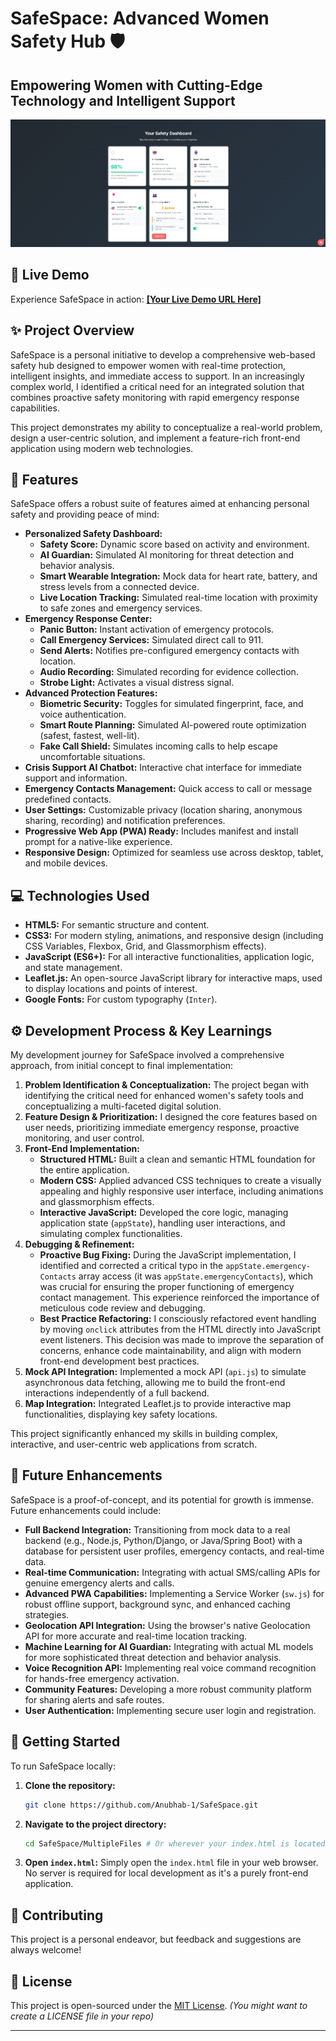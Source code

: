 # SafeSpace: Advanced Women Safety Hub 🛡️

## Empowering Women with Cutting-Edge Technology and Intelligent Support

![SafeSpace Screenshot Placeholder](Dashboard.png)


## 🚀 Live Demo

Experience SafeSpace in action: [**[Your Live Demo URL Here]**](YOUR_LIVE_DEMO_URL)

## ✨ Project Overview

SafeSpace is a personal initiative to develop a comprehensive web-based safety hub designed to empower women with real-time protection, intelligent insights, and immediate access to support. In an increasingly complex world, I identified a critical need for an integrated solution that combines proactive safety monitoring with rapid emergency response capabilities.

This project demonstrates my ability to conceptualize a real-world problem, design a user-centric solution, and implement a feature-rich front-end application using modern web technologies.

## 🌟 Features

SafeSpace offers a robust suite of features aimed at enhancing personal safety and providing peace of mind:

*   **Personalized Safety Dashboard:**
    *   **Safety Score:** Dynamic score based on activity and environment.
    *   **AI Guardian:** Simulated AI monitoring for threat detection and behavior analysis.
    *   **Smart Wearable Integration:** Mock data for heart rate, battery, and stress levels from a connected device.
    *   **Live Location Tracking:** Simulated real-time location with proximity to safe zones and emergency services.
*   **Emergency Response Center:**
    *   **Panic Button:** Instant activation of emergency protocols.
    *   **Call Emergency Services:** Simulated direct call to 911.
    *   **Send Alerts:** Notifies pre-configured emergency contacts with location.
    *   **Audio Recording:** Simulated recording for evidence collection.
    *   **Strobe Light:** Activates a visual distress signal.
*   **Advanced Protection Features:**
    *   **Biometric Security:** Toggles for simulated fingerprint, face, and voice authentication.
    *   **Smart Route Planning:** Simulated AI-powered route optimization (safest, fastest, well-lit).
    *   **Fake Call Shield:** Simulates incoming calls to help escape uncomfortable situations.
*   **Crisis Support AI Chatbot:** Interactive chat interface for immediate support and information.
*   **Emergency Contacts Management:** Quick access to call or message predefined contacts.
*   **User Settings:** Customizable privacy (location sharing, anonymous sharing, recording) and notification preferences.
*   **Progressive Web App (PWA) Ready:** Includes manifest and install prompt for a native-like experience.
*   **Responsive Design:** Optimized for seamless use across desktop, tablet, and mobile devices.

## 💻 Technologies Used

*   **HTML5:** For semantic structure and content.
*   **CSS3:** For modern styling, animations, and responsive design (including CSS Variables, Flexbox, Grid, and Glassmorphism effects).
*   **JavaScript (ES6+):** For all interactive functionalities, application logic, and state management.
*   **Leaflet.js:** An open-source JavaScript library for interactive maps, used to display locations and points of interest.
*   **Google Fonts:** For custom typography (`Inter`).

## ⚙️ Development Process & Key Learnings

My development journey for SafeSpace involved a comprehensive approach, from initial concept to final implementation:

1.  **Problem Identification & Conceptualization:** The project began with identifying the critical need for enhanced women's safety tools and conceptualizing a multi-faceted digital solution.
2.  **Feature Design & Prioritization:** I designed the core features based on user needs, prioritizing immediate emergency response, proactive monitoring, and user control.
3.  **Front-End Implementation:**
    *   **Structured HTML:** Built a clean and semantic HTML foundation for the entire application.
    *   **Modern CSS:** Applied advanced CSS techniques to create a visually appealing and highly responsive user interface, including animations and glassmorphism effects.
    *   **Interactive JavaScript:** Developed the core logic, managing application state (`appState`), handling user interactions, and simulating complex functionalities.
4.  **Debugging & Refinement:**
    *   **Proactive Bug Fixing:** During the JavaScript implementation, I identified and corrected a critical typo in the `appState.emergency-Contacts` array access (it was `appState.emergencyContacts`), which was crucial for ensuring the proper functioning of emergency contact management. This experience reinforced the importance of meticulous code review and debugging.
    *   **Best Practice Refactoring:** I consciously refactored event handling by moving `onclick` attributes from the HTML directly into JavaScript event listeners. This decision was made to improve the separation of concerns, enhance code maintainability, and align with modern front-end development best practices.
5.  **Mock API Integration:** Implemented a mock API (`api.js`) to simulate asynchronous data fetching, allowing me to build the front-end interactions independently of a full backend.
6.  **Map Integration:** Integrated Leaflet.js to provide interactive map functionalities, displaying key safety locations.

This project significantly enhanced my skills in building complex, interactive, and user-centric web applications from scratch.

## 🔮 Future Enhancements

SafeSpace is a proof-of-concept, and its potential for growth is immense. Future enhancements could include:

*   **Full Backend Integration:** Transitioning from mock data to a real backend (e.g., Node.js, Python/Django, or Java/Spring Boot) with a database for persistent user profiles, emergency contacts, and real-time data.
*   **Real-time Communication:** Integrating with actual SMS/calling APIs for genuine emergency alerts and calls.
*   **Advanced PWA Capabilities:** Implementing a Service Worker (`sw.js`) for robust offline support, background sync, and enhanced caching strategies.
*   **Geolocation API Integration:** Using the browser's native Geolocation API for more accurate and real-time location tracking.
*   **Machine Learning for AI Guardian:** Integrating with actual ML models for more sophisticated threat detection and behavior analysis.
*   **Voice Recognition API:** Implementing real voice command recognition for hands-free emergency activation.
*   **Community Features:** Developing a more robust community platform for sharing alerts and safe routes.
*   **User Authentication:** Implementing secure user login and registration.

## 🚀 Getting Started

To run SafeSpace locally:

1.  **Clone the repository:**
    ```bash
    git clone https://github.com/Anubhab-1/SafeSpace.git
    ```
2.  **Navigate to the project directory:**
    ```bash
    cd SafeSpace/MultipleFiles # Or wherever your index.html is located
    ```
3.  **Open `index.html`:** Simply open the `index.html` file in your web browser. No server is required for local development as it's a purely front-end application.

## 🤝 Contributing

This project is a personal endeavor, but feedback and suggestions are always welcome!

## 📄 License

This project is open-sourced under the [MIT License](LICENSE). *(You might want to create a LICENSE file in your repo)*

---
